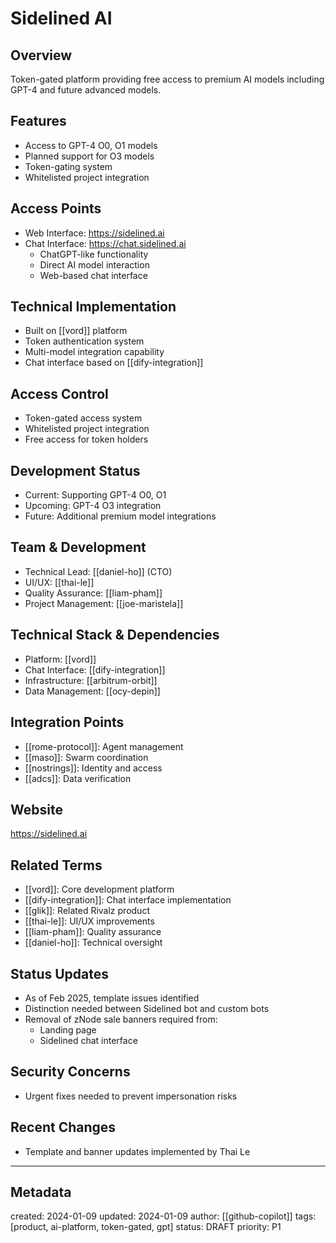 # Sidelined AI

## Overview
Token-gated platform providing free access to premium AI models including GPT-4 and future advanced models.

## Features
- Access to GPT-4 O0, O1 models
- Planned support for O3 models
- Token-gating system
- Whitelisted project integration

## Access Points
- Web Interface: https://sidelined.ai
- Chat Interface: https://chat.sidelined.ai
  - ChatGPT-like functionality
  - Direct AI model interaction
  - Web-based chat interface

## Technical Implementation
- Built on [[vord]] platform
- Token authentication system
- Multi-model integration capability
- Chat interface based on [[dify-integration]]

## Access Control
- Token-gated access system
- Whitelisted project integration
- Free access for token holders

## Development Status
- Current: Supporting GPT-4 O0, O1
- Upcoming: GPT-4 O3 integration
- Future: Additional premium model integrations

## Team & Development
- Technical Lead: [[daniel-ho]] (CTO)
- UI/UX: [[thai-le]]
- Quality Assurance: [[liam-pham]]
- Project Management: [[joe-maristela]]

## Technical Stack & Dependencies
- Platform: [[vord]]
- Chat Interface: [[dify-integration]]
- Infrastructure: [[arbitrum-orbit]]
- Data Management: [[ocy-depin]]

## Integration Points
- [[rome-protocol]]: Agent management
- [[maso]]: Swarm coordination
- [[nostrings]]: Identity and access
- [[adcs]]: Data verification

## Website
https://sidelined.ai

## Related Terms
- [[vord]]: Core development platform
- [[dify-integration]]: Chat interface implementation
- [[glik]]: Related Rivalz product
- [[thai-le]]: UI/UX improvements
- [[liam-pham]]: Quality assurance
- [[daniel-ho]]: Technical oversight

## Status Updates
- As of Feb 2025, template issues identified
- Distinction needed between Sidelined bot and custom bots
- Removal of zNode sale banners required from:
  - Landing page
  - Sidelined chat interface

## Security Concerns
- Urgent fixes needed to prevent impersonation risks

## Recent Changes
- Template and banner updates implemented by Thai Le

---
## Metadata
created: 2024-01-09
updated: 2024-01-09
author: [[github-copilot]]
tags: [product, ai-platform, token-gated, gpt]
status: DRAFT
priority: P1